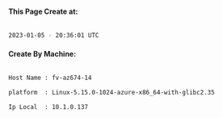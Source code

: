 
   
#### This Page Create at:

```bash

2023-01-05 - 20:36:01 UTC

```

#### Create By Machine:

```bash

Host Name : fv-az674-14

platform  : Linux-5.15.0-1024-azure-x86_64-with-glibc2.35

Ip Local  : 10.1.0.137

```

